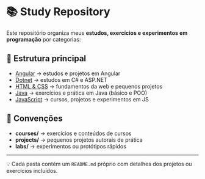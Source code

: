 # 📚 Study Repository

Este repositório organiza meus **estudos, exercícios e experimentos em programação** por categorias:

## 📂 Estrutura principal
- [Angular](./angular) → estudos e projetos em Angular  
- [Dotnet](./dotnet) → estudos em C# e ASP.NET  
- [HTML & CSS](./html-css) → fundamentos da web e pequenos projetos  
- [Java](./java) → exercícios e prática em Java (básico e POO)  
- [JavaScript](./javascript) → cursos, projetos e experimentos em JS  

## 🔖 Convenções
- **courses/** → exercícios e conteúdos de cursos  
- **projects/** → pequenos projetos autorais de prática  
- **labs/** → experimentos ou protótipos rápidos  

---

💡 Cada pasta contém um `README.md` próprio com detalhes dos projetos ou exercícios incluídos.
